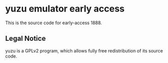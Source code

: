yuzu emulator early access
=============

This is the source code for early-access 1888.

## Legal Notice

yuzu is a GPLv2 program, which allows fully free redistribution of its source code.